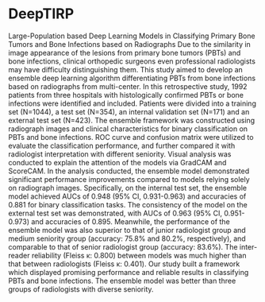 # DeepTIRP
Large-Population based Deep Learning Models in Classifying  Primary Bone Tumors and Bone Infections based on Radiographs
Due to the similarity in image appearance of the lesions from primary bone tumors (PBTs) and bone infections, clinical orthopedic surgeons even professional radiologists may have difficulty distinguishing them. This study aimed to develop an ensemble deep learning algorithm differentiating PBTs from bone infections based on radiographs from multi-center. In this retrospective study, 1992 patients from three hospitals with histologically confirmed PBTs or bone infections were identified and included. Patients were divided into a training set (N=1044), a test set (N=354), an internal validation set (N=171) and an external test set (N=423). The ensemble framework was constructed using radiograph images and clinical characteristics for binary classification on PBTs and bone infections. ROC curve and confusion matrix were utilized to evaluate the classification performance, and further compared it with radiologist interpretation with different seniority. Visual analysis was conducted to explain the attention of the models via GradCAM and ScoreCAM. In the analysis conducted, the ensemble model demonstrated significant performance improvements compared to models relying solely on radiograph images. Specifically, on the internal test set, the ensemble model achieved AUCs of 0.948 (95% CI, 0.931-0.963) and accuracies of 0.881 for binary classification tasks. The consistency of the model on the external test set was demonstrated, with AUCs of 0.963 (95% CI, 0.951-0.973) and accuracies of 0.895. Meanwhile, the performance of the ensemble model was also superior to that of junior radiologist group and medium seniority group (accuracy: 75.8% and 80.2%, respectively), and comparable to that of senior radiologist group (accuracy: 83.6%). The inter-reader reliability (Fleiss κ: 0.800) between models was much higher than that between radiologists (Fleiss κ: 0.401). Our study built a framework which displayed promising performance and reliable results in classifying PBTs and bone infections. The ensemble model was better than three groups of radiologists with diverse seniority.
